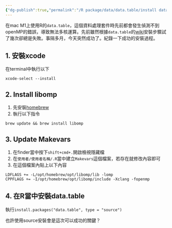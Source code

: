 ```yaml
---
{"dg-publish":true,"permalink":"/R package/data/data.table/install data.table/","title":"如何在Mac M1上使用data.table多核運算","tags":["Rpackage/data","data.table","blog"],"created":"2023-03-23T00:00:00.000Z","updated":"2023-03-24T09:16"}
---
```



在mac M1上使用R的`data.table`，這個資料處理套件時先前都會發生偵測不到openMP的錯誤，導致無法多核運算。先前雖然根據`data.table`的[wiki](https://github.com/Rdatatable/data.table/wiki/Installation)安裝步驟試了幾次卻總是失敗。事隔多月，今天突然成功了。紀錄一下成功的安裝過程。

## 1. 安裝xcode

在terminal中執行以下

```
xcode-select --install
```

## 2. Install libomp

1. 先安裝[homebrew](https://brew.sh/)
2. 執行以下指令

```
brew update && brew install libomp
```

## 3. Update Makevars

1. 在finder當中按下`shift+cmd+.`開啟檢視隱藏檔
2. 在`使用者/使用者名稱/.R`當中建立`Makevars`這個檔案，若存在就修改內容即可
3. 在這個檔案內貼上以下內容

```
LDFLAGS += -L/opt/homebrew/opt/libomp/lib -lomp
CPPFLAGS += -I/opt/homebrew/opt/libomp/include -Xclang -fopenmp
```

## 4. 在R當中安裝data.table

執行`install.packages("data.table", type = "source")`

也許使用source安裝會是這次可以成功的關鍵？
